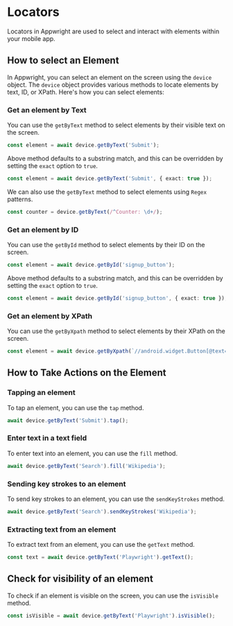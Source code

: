 # Locators

Locators in Appwright are used to select and interact with elements within your mobile app.

## How to select an Element

In Appwright, you can select an element on the screen using the `device` object. The `device` object provides various methods to locate elements by text, ID, or XPath. Here's how you can select elements:

### Get an element by Text

You can use the `getByText` method to select elements by their visible text on the screen.

```ts
const element = await device.getByText('Submit');
```

Above method defaults to a substring match, and this can be overridden by setting the `exact` option to `true`.

```ts
const element = await device.getByText('Submit', { exact: true });
```

We can also use the `getByText` method to select elements using `Regex` patterns.

```ts
const counter = device.getByText(/^Counter: \d+/);
```

### Get an element by ID

You can use the `getById` method to select elements by their ID on the screen.

```ts
const element = await device.getById('signup_button');
```

Above method defaults to a substring match, and this can be overridden by setting the `exact` option to `true`.

```ts
const element = await device.getById('signup_button', { exact: true });
```

### Get an element by XPath

You can use the `getByXpath` method to select elements by their XPath on the screen.

```ts
const element = await device.getByXpath(`//android.widget.Button[@text="Confirm"]`);
```

## How to Take Actions on the Element

### Tapping an element

To tap an element, you can use the `tap` method.

```ts
await device.getByText('Submit').tap();
```

### Enter text in a text field

To enter text into an element, you can use the `fill` method.

```ts
await device.getByText('Search').fill('Wikipedia');
```

### Sending key strokes to an element

To send key strokes to an element, you can use the `sendKeyStrokes` method.

```ts
await device.getByText('Search').sendKeyStrokes('Wikipedia');
```

### Extracting text from an element

To extract text from an element, you can use the `getText` method.

```ts
const text = await device.getByText('Playwright').getText();
```

## Check for visibility of an element

To check if an element is visible on the screen, you can use the `isVisible` method.

```ts
const isVisible = await device.getByText('Playwright').isVisible();
```
